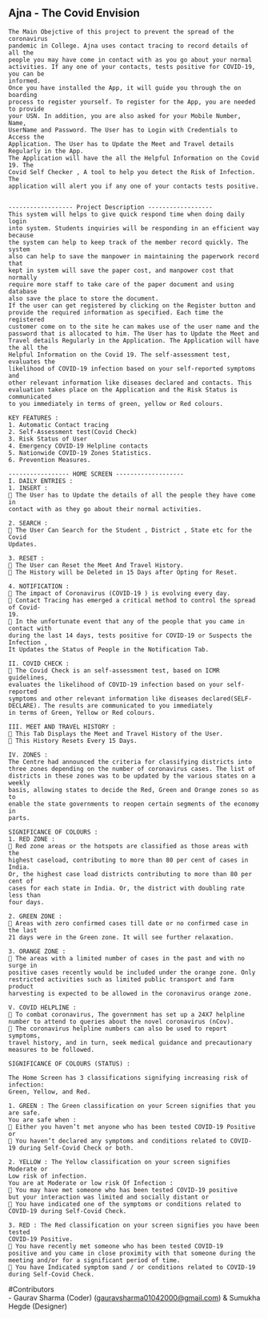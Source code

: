 ##            			Ajna - The Covid Envision

	The Main Obejctive of this project to prevent the spread of the coronavirus
	pandemic in College. Ajna uses contact tracing to record details of all the
	people you may have come in contact with as you go about your normal
	activities. If any one of your contacts, tests positive for COVID-19, you can be
	informed.
	Once you have installed the App, it will guide you through the on boarding
	process to register yourself. To register for the App, you are needed to provide
	your USN. In addition, you are also asked for your Mobile Number, Name,
	UserName and Password. The User has to Login with Credentials to Access the 
	Application. The User has to Update the Meet and Travel details Regularly in the App. 
	The Application will have the all the Helpful Information on the Covid 19. The
	Covid Self Checker , A tool to help you detect the Risk of Infection. The
	application will alert you if any one of your contacts tests positive.


	------------------ Project Description ------------------
	This system will helps to give quick respond time when doing daily login
	into system. Students inquiries will be responding in an efficient way because
	the system can help to keep track of the member record quickly. The system
	also can help to save the manpower in maintaining the paperwork record that
	kept in system will save the paper cost, and manpower cost that normally
	require more staff to take care of the paper document and using database
	also save the place to store the document.
	If the user can get registered by clicking on the Register button and
	provide the required information as specified. Each time the registered
	customer come on to the site he can makes use of the user name and the
	password that is allocated to him. The User has to Update the Meet and
	Travel details Regularly in the Application. The Application will have the all the
	Helpful Information on the Covid 19. The self-assessment test, evaluates the
	likelihood of COVID-19 infection based on your self-reported symptoms and
	other relevant information like diseases declared and contacts. This
	evaluation takes place on the Application and the Risk Status is communicated
	to you immediately in terms of green, yellow or Red colours.

	KEY FEATURES :
	1. Automatic Contact tracing
	2. Self-Assessment test(Covid Check)
	3. Risk Status of User
	4. Emergency COVID-19 Helpline contacts
	5. Nationwide COVID-19 Zones Statistics.
	6. Prevention Measures.

	----------------- HOME SCREEN -------------------
	I. DAILY ENTRIES :
	1. INSERT :
	 The User has to Update the details of all the people they have come in
	contact with as they go about their normal activities.

	2. SEARCH :
	 The User Can Search for the Student , District , State etc for the Covid
	Updates.

	3. RESET :
	 The User can Reset the Meet And Travel History.
	 The History will be Deleted in 15 Days after Opting for Reset.

	4. NOTIFICATION :
	 The impact of Coronavirus (COVID-19 ) is evolving every day.
	 Contact Tracing has emerged a critical method to control the spread of Covid-
	19.
	 In the unfortunate event that any of the people that you came in contact with
	during the last 14 days, tests positive for COVID-19 or Suspects the Infection ,
	It Updates the Status of People in the Notification Tab.

	II. COVID CHECK :
	 The Covid Check is an self-assessment test, based on ICMR guidelines,
	evaluates the likelihood of COVID-19 infection based on your self-reported
	symptoms and other relevant information like diseases declared(SELF-
	DECLARE). The results are communicated to you immediately
	in terms of Green, Yellow or Red colours.

	III. MEET AND TRAVEL HISTORY :
	 This Tab Displays the Meet and Travel History of the User.
	 This History Resets Every 15 Days.

	IV. ZONES :
	The Centre had announced the criteria for classifying districts into
	three zones depending on the number of coronavirus cases. The list of
	districts in these zones was to be updated by the various states on a weekly
	basis, allowing states to decide the Red, Green and Orange zones so as to
	enable the state governments to reopen certain segments of the economy in
	parts.

	SIGNIFICANCE OF COLOURS :
	1. RED ZONE :
	 Red zone areas or the hotspots are classified as those areas with the
	highest caseload, contributing to more than 80 per cent of cases in India.
	Or, the highest case load districts contributing to more than 80 per cent of
	cases for each state in India. Or, the district with doubling rate less than
	four days.

	2. GREEN ZONE :
	 Areas with zero confirmed cases till date or no confirmed case in the last
	21 days were in the Green zone. It will see further relaxation.

	3. ORANGE ZONE :
	 The areas with a limited number of cases in the past and with no surge in
	positive cases recently would be included under the orange zone. Only
	restricted activities such as limited public transport and farm product
	harvesting is expected to be allowed in the coronavirus orange zone.

	V. COVID HELPLINE :
	 To combat coronavirus, The government has set up a 24X7 helpline
	number to attend to queries about the novel coronavirus (nCov).
	 The coronavirus helpline numbers can also be used to report symptoms,
	travel history, and in turn, seek medical guidance and precautionary
	measures to be followed.

	SIGNIFICANCE OF COLOURS (STATUS) :

	The Home Screen has 3 classifications signifying increasing risk of infection:
	Green, Yellow, and Red.

	1. GREEN : The Green classification on your Screen signifies that you are safe.
	You are safe when :
	 Either you haven’t met anyone who has been tested COVID-19 Positive
	or
	 You haven’t declared any symptoms and conditions related to COVID-
	19 during Self-Covid Check or both.

	2. YELLOW : The Yellow classification on your screen signifies Moderate or
	Low risk of infection.
	You are at Moderate or low risk Of Infection :
	 You may have met someone who has been tested COVID-19 positive
	but your interaction was limited and socially distant or
	 You have indicated one of the symptoms or conditions related to
	COVID-19 during Self-Covid Check.

	3. RED : The Red classification on your screen signifies you have been tested
	COVID-19 Positive.
	 You have recently met someone who has been tested COVID-19
	positive and you came in close proximity with that someone during the
	meeting and/or for a significant period of time.
	 You have Indicated symptom sand / or conditions related to COVID-19
	during Self-Covid Check.


#Contributors				
	- Gaurav Sharma (Coder) (gauravsharma01042000@gmail.com)
	  & Sumukha Hegde (Designer)

